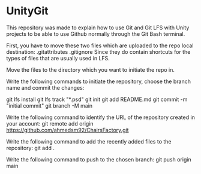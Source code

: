 # UnityGit

This repository was made to explain how to use Git and Git LFS with Unity projects to be able to use Github normally through the Git Bash terminal.

First, you have to move these two files which are uploaded to the repo local destination:
.gitattributes
.gitignore
Since they do contain shortcuts for the types of files that are usually used in LFS.

Move the files to the directory which you want to initiate the repo in.

Write the following commands to initiate the repository, choose the branch name and commit the changes:

 git lfs install
 git lfs track "*.psd"
 git init
 git add README.md
 git commit -m "initial commit"
 git branch -M main
 
Write the following command to identify the URL of the repository created in your account:
 git remote add origin https://github.com/ahmedsm92/ChairsFactory.git

Write the following command to add the recently added files to the repository:
 git add .
 
Write the following command to push to the chosen branch:
 git push origin main




